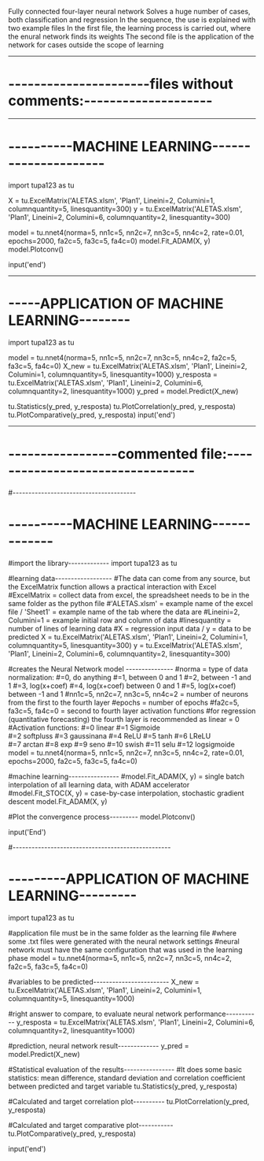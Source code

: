 Fully connected four-layer neural network
Solves a huge number of cases, both classification and regression
In the sequence, the use is explained with two example files
In the first file, the learning process is carried out, where the enural network finds its weights
The second file is the application of the network for cases outside the scope of learning

-----------------------------------------------------------------
# ----------------------files without comments:--------------------

-----------------------------------------------
# ----------MACHINE LEARNING---------------------

import tupa123 as tu

X = tu.ExcelMatrix('ALETAS.xlsm', 'Plan1', Lineini=2, Columini=1, columnquantity=5, linesquantity=300)
y = tu.ExcelMatrix('ALETAS.xlsm', 'Plan1', Lineini=2, Columini=6, columnquantity=2, linesquantity=300)

model = tu.nnet4(norma=5, nn1c=5, nn2c=7, nn3c=5, nn4c=2, rate=0.01, epochs=2000, fa2c=5, fa3c=5, fa4c=0)
model.Fit_ADAM(X, y)
model.Plotconv()

input('end')

--------------------------------------------
# -----APPLICATION OF MACHINE LEARNING--------

import tupa123 as tu

model = tu.nnet4(norma=5, nn1c=5, nn2c=7, nn3c=5, nn4c=2, fa2c=5, fa3c=5, fa4c=0)
X_new = tu.ExcelMatrix('ALETAS.xlsm', 'Plan1', Lineini=2, Columini=1, columnquantity=5, linesquantity=1000)
y_resposta = tu.ExcelMatrix('ALETAS.xlsm', 'Plan1', Lineini=2, Columini=6, columnquantity=2, linesquantity=1000)
y_pred = model.Predict(X_new)

tu.Statistics(y_pred, y_resposta)
tu.PlotCorrelation(y_pred, y_resposta)
tu.PlotComparative(y_pred, y_resposta)
input('end')

-----------------------------------------------------------------
# -----------------commented file:---------------------------------


#---------------------------------------
# ----------MACHINE LEARNING-------------

#import the library-------------
import tupa123 as tu

#learning data------------------
#The data can come from any source, but the ExcelMatrix function allows a practical interaction with Excel
#ExcelMatrix = collect data from excel, the spreadsheet needs to be in the same folder as the python file
#'ALETAS.xlsm' = example name of the excel file / 'Sheet1' = example name of the tab where the data are
#Lineini=2, Columini=1 = example initial row and column of data
#linesquantity = number of lines of learning data
#X = regression input data / y = data to be predicted
X = tu.ExcelMatrix('ALETAS.xlsm', 'Plan1', Lineini=2, Columini=1, columnquantity=5, linesquantity=300)
y = tu.ExcelMatrix('ALETAS.xlsm', 'Plan1', Lineini=2, Columini=6, columnquantity=2, linesquantity=300)

#creates the Neural Network model ---------------
#norma = type of data normalization:
#=0, do anything
#=1, between 0 and 1
#=2, between -1 and 1 
#=3, log(x+coef)
#=4, log(x+coef)  between 0 and 1
#=5, log(x+coef)  between -1 and 1
#nn1c=5, nn2c=7, nn3c=5, nn4c=2 = number of neurons from the first to the fourth layer
#epochs = number of epochs
#fa2c=5, fa3c=5, fa4c=0 = second to fourth layer activation functions
#for regression (quantitative forecasting) the fourth layer is recommended as linear = 0
#Activation functions:
#=0 linear 
#=1 Sigmoide        
#=2 softpluss 
#=3 gaussinana 
#=4 ReLU 
#=5 tanh 
#=6 LReLU      
#=7 arctan 
#=8 exp 
#=9 seno 
#=10 swish 
#=11 selu 
#=12 logsigmoide 
model = tu.nnet4(norma=5, nn1c=5, nn2c=7, nn3c=5, nn4c=2, rate=0.01, epochs=2000, fa2c=5, fa3c=5, fa4c=0)

#machine learning----------------
#model.Fit_ADAM(X, y) = single batch interpolation of all learning data, with ADAM accelerator
#model.Fit_STOC(X, y) = case-by-case interpolation, stochastic gradient descent
model.Fit_ADAM(X, y)

#Plot the convergence process---------
model.Plotconv()

input('End')

#--------------------------------------------------
# ---------APPLICATION OF MACHINE LEARNING---------

import tupa123 as tu

#application file must be in the same folder as the learning file
#where some .txt files were generated with the neural network settings
#neural network must have the same configuration that was used in the learning phase
model = tu.nnet4(norma=5, nn1c=5, nn2c=7, nn3c=5, nn4c=2, fa2c=5, fa3c=5, fa4c=0)

#variables to be predicted------------------------
X_new = tu.ExcelMatrix('ALETAS.xlsm', 'Plan1', Lineini=2, Columini=1, columnquantity=5, linesquantity=1000)

#right answer to compare, to evaluate neural network performance-----------
y_resposta = tu.ExcelMatrix('ALETAS.xlsm', 'Plan1', Lineini=2, Columini=6, columnquantity=2, linesquantity=1000)

#prediction, neural network result-------------
y_pred = model.Predict(X_new) 

#Statistical evaluation of the results----------------
#It does some basic statistics: mean difference, standard deviation and correlation coefficient between predicted and target variable
tu.Statistics(y_pred, y_resposta)

#Calculated and target correlation plot----------
tu.PlotCorrelation(y_pred, y_resposta)

#Calculated and target comparative plot-----------
tu.PlotComparative(y_pred, y_resposta)

input('end')